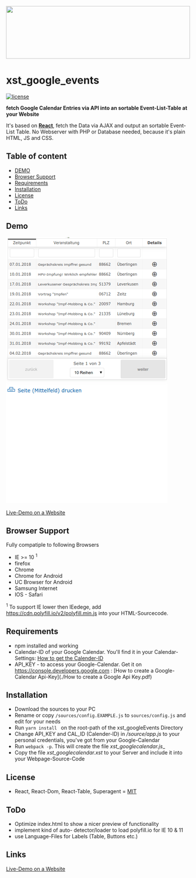 <img src="https://github.com/xstable/xst_google_events/raw/master/xst_googleEvents.svg?sanitize=true"  width="100%" height="144">

xst_google_events
===

[![license](https://img.shields.io/github/license/mashape/apistatus.svg?style=for-the-badge)](https://github.com/xstable/xst_google_events)


__fetch Google Calendar Entries via API into an sortable Event-List-Table at your Website__

It's based on **[React](https://reactjs.org/)**, fetch the Data via AJAX and output an sortable Event-List Table.
No Webserver with PHP or Database needed, because it's plain HTML, JS and CSS.


## Table of content
- [DEMO](#demo)
- [Browser Support](#browser-support)
- [Requirements](#requirements)
- [Installation](#installation)
- [License](#license)
- [ToDo](#todo)
- [Links](#links)


## Demo
![alt xst_GoogleCalendar](xst_googleEvents.gif "xst_GoogleCalender list Events from GoogleCalender via API")

[Live-Demo on a Website](http://codebase.xstable.com/xst_google_events/example/)

## Browser Support

Fully compatiple to following Browsers

  - IE >= 10 <sup>1</sup>
  - firefox 
  - Chrome
  - Chrome for Android
  - UC Browser for Android
  - Samsung Internet
  - IOS - Safari

<sup>1</sup> To support IE lower then IEedege, add https://cdn.polyfill.io/v2/polyfill.min.js into your HTML-Sourcecode.


## Requirements
- npm installed and working
- Calendar-ID of your Google Calendar. You'll find it in your Calendar-Settings: [How to get the Calender-ID](./xst_googleCalendar_getCalendar_id.mp4)
- API_KEY - to access your Google-Calendar. Get it on https://console.developers.google.com : [How to create a Google-Calendar Api-Key](./How to create a Google Api Key.pdf)

## Installation
* Download the sources to your PC
* Rename or copy `/sources/config.EXAMPLE.js` to `sources/config.js` and edit for your needs
* Run `yarn install ` on the root-path of the xst_googleEvents Directory
* Change API_KEY and CAL_ID (Calender-ID) in _/source/app.js_ to your personal credentials, you've got from your Google-Calendar
* Run `webpack -p`. This will create the file _xst_googlecalendar.js__
* Copy the file _xst_googlecalendar.xst_ to your Server and include it into your Webpage-Source-Code


## License
  - React, React-Dom, React-Table, Superagent  =  [MIT](https://spdx.org/licenses/MIT.html) 


## ToDo
  - Optimize index.html to show a nicer preview of functionality
  - implement kind of auto- detector/loader to load polyfill.io for IE 10 & 11
  - use Language-Files for Labels (Table, Buttons etc.)  
  
## Links

[Live-Demo on a Website](http://codebase.xstable.com/xst_google_events/example/)
